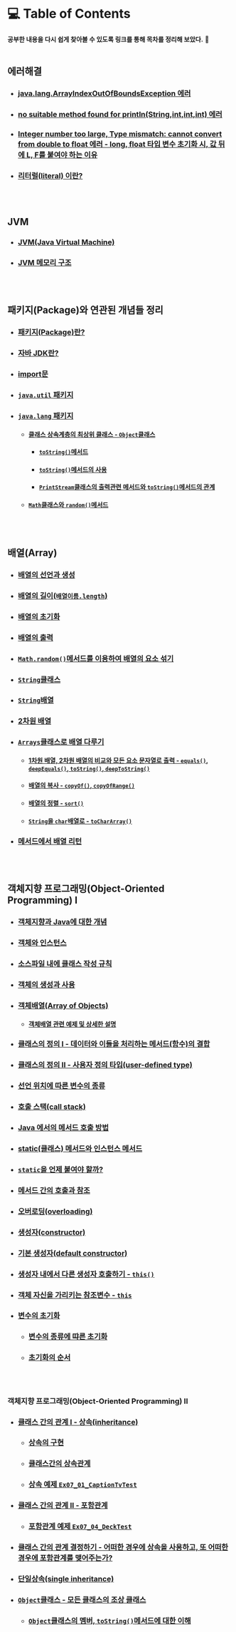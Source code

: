 # 💻 Table of Contents
**공부한 내용을 다시 쉽게 찾아볼 수 있도록 링크를 통해 목차를 정리해 보았다.** 📌<br>
<br>

## 에러해결
- ### [java.lang.ArrayIndexOutOfBoundsException 에러](https://github.com/Yoonsik-2002/java-study/tree/main/src/_00_other_knowledge/_01_error_resolution#javalangarrayindexoutofboundsexception-%EC%97%90%EB%9F%AC)
- ### [no suitable method found for println(String,int,int,int) 에러](https://github.com/Yoonsik-2002/java-study/tree/main/src/_00_other_knowledge/_01_error_resolution#no-suitable-method-found-for-printlnstringintintint-%EC%97%90%EB%9F%AC)
- ### [Integer number too large, Type mismatch: cannot convert from double to float 에러 - long, float 타입 변수 초기화 시, 값 뒤에 L, F를 붙여야 하는 이유](https://github.com/Yoonsik-2002/java-study/tree/main/src/_00_other_knowledge/_01_error_resolution#integer-number-too-large-type-mismatch-cannot-convert-from-double-to-float-%EC%97%90%EB%9F%AC---long-float-%ED%83%80%EC%9E%85-%EB%B3%80%EC%88%98-%EC%B4%88%EA%B8%B0%ED%99%94-%EC%8B%9C-%EA%B0%92-%EB%92%A4%EC%97%90-l-f%EB%A5%BC-%EB%B6%99%EC%97%AC%EC%95%BC-%ED%95%98%EB%8A%94-%EC%9D%B4%EC%9C%A0)
- ### [리터럴(literal) 이란?](https://github.com/Yoonsik-2002/java-study/tree/main/src/_00_other_knowledge/_01_error_resolution#%EB%A6%AC%ED%84%B0%EB%9F%B4literal%EC%9D%B4%EB%9E%80)
<br><br>

## JVM
- ### [JVM(Java Virtual Machine)](https://github.com/Yoonsik-2002/java-study/tree/main/src/_00_other_knowledge/_00_JVM#jvmjava-virtual-machine)
- ### [JVM 메모리 구조](https://github.com/Yoonsik-2002/java-study/tree/main/src/_00_other_knowledge/_00_JVM#jvm-%EB%A9%94%EB%AA%A8%EB%A6%AC-%EA%B5%AC%EC%A1%B0)
<br><br>

## 패키지(Package)와 연관된 개념들 정리
- ### [패키지(Package)란?](https://github.com/Yoonsik-2002/java-study/tree/main/src/_00_other_knowledge/_04_package#%ED%8C%A8%ED%82%A4%EC%A7%80-package)
- ### [자바 JDK란?](https://github.com/Yoonsik-2002/java-study/tree/main/src/_00_other_knowledge/_04_package#%EC%9E%90%EB%B0%94-jdk%EB%9E%80)
- ### [import문](https://github.com/Yoonsik-2002/java-study/tree/main/src/_00_other_knowledge/_04_package#import%EB%AC%B8)
- ### [`java.util` 패키지](https://github.com/Yoonsik-2002/java-study/tree/main/src/_00_other_knowledge/_04_package#javautil%ED%8C%A8%ED%82%A4%EC%A7%80)
- ### [`java.lang` 패키지](https://github.com/Yoonsik-2002/java-study/tree/main/src/_00_other_knowledge/_04_package#javalang-%ED%8C%A8%ED%82%A4%EC%A7%80)
  - #### [클래스 상속계층의 최상위 클래스 - `Object`클래스](https://github.com/Yoonsik-2002/java-study/tree/main/src/chapter_07#tostring%EB%A9%94%EC%84%9C%EB%93%9C%EA%B0%80-%EB%A9%A4%EB%B2%84%EB%A1%9C%EC%84%9C-%EC%A0%95%EC%9D%98%EB%90%98%EC%96%B4-%EC%9E%88%EB%8A%94-%ED%81%B4%EB%9E%98%EC%8A%A4-%EA%B3%84%EC%B8%B5%EC%9D%98-%EC%B5%9C%EC%83%81%EC%9C%84-%ED%81%B4%EB%9E%98%EC%8A%A4---object%ED%81%B4%EB%9E%98%EC%8A%A4)
    - #### [`toString()`메서드](https://github.com/Yoonsik-2002/java-study/tree/main/src/chapter_07#tostring%EB%A9%94%EC%84%9C%EB%93%9C)
    - #### [`toString()`메서드의 사용](https://github.com/Yoonsik-2002/java-study/tree/main/src/chapter_07#tostring%EB%A9%94%EC%84%9C%EB%93%9C%EC%9D%98-%EC%82%AC%EC%9A%A9)
    - #### [`PrintStream`클래스의 출력관련 메서드와 `toString()`메서드의 관계](https://github.com/Yoonsik-2002/java-study/tree/main/src/chapter_07#printstream%ED%81%B4%EB%9E%98%EC%8A%A4%EC%9D%98-%EC%B6%9C%EB%A0%A5-%EA%B4%80%EB%A0%A8-%EB%A9%94%EC%84%9C%EB%93%9C%EB%A5%BC-%ED%86%B5%ED%95%9C-%EA%B0%9D%EC%B2%B4-%EC%B6%9C%EB%A0%A5-%EC%8B%9C-%EC%9E%90%EB%B0%94-%EC%BB%B4%ED%8C%8C%EC%9D%BC%EB%9F%AC%EA%B0%80-%EC%9E%90%EB%8F%99%EC%9C%BC%EB%A1%9C-tostring%EB%A9%94%EC%84%9C%EB%93%9C%EB%A5%BC-%ED%98%B8%EC%B6%9C%ED%95%9C%EB%8B%A4)
  - #### [`Math`클래스와 `random()`메서드](https://github.com/Yoonsik-2002/java-study/tree/main/src/_00_other_knowledge/_04_package#math%ED%81%B4%EB%9E%98%EC%8A%A4)
<br><br>

## 배열(Array)
- ### [배열의 선언과 생성](https://github.com/Yoonsik-2002/java-study/tree/main/src/chapter_05#%EB%B0%B0%EC%97%B4%EC%9D%98-%EC%84%A0%EC%96%B8%EA%B3%BC-%EC%83%9D%EC%84%B1)
- ### [배열의 길이(`배열이름.length`)](https://github.com/Yoonsik-2002/java-study/tree/main/src/chapter_05#%EB%B0%B0%EC%97%B4%EC%9D%98-%EA%B8%B8%EC%9D%B4%EB%B0%B0%EC%97%B4%EC%9D%B4%EB%A6%84length)
- ### [배열의 초기화](https://github.com/Yoonsik-2002/java-study/tree/main/src/chapter_05#%EB%B0%B0%EC%97%B4%EC%9D%98-%EC%B4%88%EA%B8%B0%ED%99%94)
- ### [배열의 출력](https://github.com/Yoonsik-2002/java-study/tree/main/src/chapter_05#%EB%B0%B0%EC%97%B4%EC%9D%98-%EC%B6%9C%EB%A0%A5)
- ### [`Math.random()`메서드를 이용하여 배열의 요소 섞기](https://github.com/Yoonsik-2002/java-study/tree/main/src/chapter_05#mathrandom%EB%A9%94%EC%84%9C%EB%93%9C%EB%A5%BC-%EC%9D%B4%EC%9A%A9%ED%95%98%EC%97%AC-%EB%B0%B0%EC%97%B4%EC%9D%98-%EC%9A%94%EC%86%8C-%EC%84%9E%EA%B8%B0)
- ### [`String`클래스](https://github.com/Yoonsik-2002/java-study/tree/main/src/chapter_05#string-%ED%81%B4%EB%9E%98%EC%8A%A4)
- ### [`String`배열](https://github.com/Yoonsik-2002/java-study/tree/main/src/chapter_05#string-%EB%B0%B0%EC%97%B4)
- ### [2차원 배열](https://github.com/Yoonsik-2002/java-study/tree/main/src/chapter_05#2%EC%B0%A8%EC%9B%90-%EB%B0%B0%EC%97%B4)
- ### [`Arrays`클래스로 배열 다루기](https://github.com/Yoonsik-2002/java-study/tree/main/src/chapter_05#arrays%ED%81%B4%EB%9E%98%EC%8A%A4%EB%A1%9C-%EB%B0%B0%EC%97%B4-%EB%8B%A4%EB%A3%A8%EA%B8%B0)
  - #### [1차원 배열, 2차원 배열의 비교와 모든 요소 문자열로 출력 - `equals()`, `deepEquals()`, `toString()`, `deepToString()`](https://github.com/Yoonsik-2002/java-study/tree/main/src/chapter_05#1%EC%B0%A8%EC%9B%90-%EB%B0%B0%EC%97%B4-2%EC%B0%A8%EC%9B%90-%EB%B0%B0%EC%97%B4%EC%9D%98-%EB%B9%84%EA%B5%90%EC%99%80-%EB%AA%A8%EB%93%A0-%EC%9A%94%EC%86%8C-%EB%AC%B8%EC%9E%90%EC%97%B4%EB%A1%9C-%EC%B6%9C%EB%A0%A5---equals-deepequals-tostring-deeptostring)
  - #### [배열의 복사 - `copyOf()`, `copyOfRange()`](https://github.com/Yoonsik-2002/java-study/tree/main/src/chapter_05#%EB%B0%B0%EC%97%B4%EC%9D%98-%EB%B3%B5%EC%82%AC---copyof-copyofrange)
  - #### [배열의 정렬 - `sort()`](https://github.com/Yoonsik-2002/java-study/tree/main/src/chapter_05#%EB%B0%B0%EC%97%B4%EC%9D%98-%EC%A0%95%EB%A0%AC---sort)
  - #### [`String`을 `char`배열로 - `toCharArray()`](https://github.com/Yoonsik-2002/java-study/tree/main/src/chapter_05#string%EC%9D%84-char%EB%B0%B0%EC%97%B4%EB%A1%9C---tochararray)
- ### [메서드에서 배열 리턴](https://github.com/Yoonsik-2002/java-study/tree/main/src/chapter_05#%EB%A9%94%EC%86%8C%EB%93%9C%EC%97%90%EC%84%9C-%EB%B0%B0%EC%97%B4-%EB%A6%AC%ED%84%B4)
<br><br>

## 객체지향 프로그래밍(Object-Oriented Programming) I
- ### [객체지향과 Java에 대한 개념](https://github.com/Yoonsik-2002/java-study/tree/main/src/chapter_06#%EA%B0%9D%EC%B2%B4%EC%A7%80%ED%96%A5%EA%B3%BC-java%EC%97%90-%EB%8C%80%ED%95%9C-%EA%B0%9C%EB%85%90)
- ### [객체와 인스턴스](https://github.com/Yoonsik-2002/java-study/tree/main/src/chapter_06#%EA%B0%9D%EC%B2%B4%EC%99%80-%EC%9D%B8%EC%8A%A4%ED%84%B4%EC%8A%A4)
- ### [소스파일 내에 클래스 작성 규칙](https://github.com/Yoonsik-2002/java-study/tree/main/src/chapter_06#%EC%86%8C%EC%8A%A4%ED%8C%8C%EC%9D%BC-%EB%82%B4%EC%97%90-%ED%81%B4%EB%9E%98%EC%8A%A4-%EC%9E%91%EC%84%B1-%EA%B7%9C%EC%B9%99)
- ### [객체의 생성과 사용](https://github.com/Yoonsik-2002/java-study/tree/main/src/chapter_06#%EA%B0%9D%EC%B2%B4%EC%9D%98-%EC%83%9D%EC%84%B1%EA%B3%BC-%EC%82%AC%EC%9A%A9)
- ### [객체배열(Array of Objects)](https://github.com/Yoonsik-2002/java-study/tree/main/src/chapter_06#%EA%B0%9D%EC%B2%B4%EB%B0%B0%EC%97%B4array-of-objects)
  - #### [객체배열 관련 예제 및 상세한 설명](https://github.com/Yoonsik-2002/java-study/tree/main/src/chapter_07#-pick%EB%A9%94%EC%84%9C%EB%93%9C%EC%9D%98-%EB%8F%99%EC%9E%91%EA%B3%BC-%EA%B0%9D%EC%B2%B4%EB%B0%B0%EC%97%B4-cardarr)
- ### [클래스의 정의 I - 데이터와 이들을 처리하는 메서드(함수)의 결합](https://github.com/Yoonsik-2002/java-study/tree/main/src/chapter_06#%ED%81%B4%EB%9E%98%EC%8A%A4%EC%9D%98-%EC%A0%95%EC%9D%98---%EB%8D%B0%EC%9D%B4%ED%84%B0%EC%99%80-%ED%95%A8%EC%88%98%EC%9D%98-%EA%B2%B0%ED%95%A9)
- ### [클래스의 정의 II - 사용자 정의 타입(user-defined type)](https://github.com/Yoonsik-2002/java-study/tree/main/src/chapter_06#%ED%81%B4%EB%9E%98%EC%8A%A4%EC%9D%98-%EC%A0%95%EC%9D%98---%EC%82%AC%EC%9A%A9%EC%9E%90-%EC%A0%95%EC%9D%98-%ED%83%80%EC%9E%85user-defined-type)
- ### [선언 위치에 따른 변수의 종류](https://github.com/Yoonsik-2002/java-study/tree/main/src/chapter_06#%EC%84%A0%EC%96%B8-%EC%9C%84%EC%B9%98%EC%97%90-%EB%94%B0%EB%A5%B8-%EB%B3%80%EC%88%98%EC%9D%98-%EC%A2%85%EB%A5%98)
- ### [호출 스택(call stack)](https://github.com/Yoonsik-2002/java-study/tree/main/src/chapter_06#%ED%98%B8%EC%B6%9C%EC%8A%A4%ED%83%9Dcall-stack)
- ### [Java 에서의 메서드 호출 방법](https://github.com/Yoonsik-2002/java-study/tree/main/src/chapter_06#java-%EC%97%90%EC%84%9C%EC%9D%98-%EB%A9%94%EC%84%9C%EB%93%9C-%ED%98%B8%EC%B6%9C-%EB%B0%A9%EB%B2%95)
- ### [static(클래스) 메서드와 인스턴스 메서드](https://github.com/Yoonsik-2002/java-study/tree/main/src/chapter_06#static%ED%81%B4%EB%9E%98%EC%8A%A4-%EB%A9%94%EC%84%9C%EB%93%9C%EC%99%80-%EC%9D%B8%EC%8A%A4%ED%84%B4%EC%8A%A4-%EB%A9%94%EC%84%9C%EB%93%9C)
- ### [`static`을 언제 붙여야 할까?](https://github.com/Yoonsik-2002/java-study/tree/main/src/chapter_06#static%EC%9D%84-%EC%96%B8%EC%A0%9C-%EB%B6%99%EC%97%AC%EC%95%BC-%ED%95%A0%EA%B9%8C)
- ### [메서드 간의 호출과 참조](https://github.com/Yoonsik-2002/java-study/tree/main/src/chapter_06#%EB%A9%94%EC%84%9C%EB%93%9C-%EA%B0%84%EC%9D%98-%ED%98%B8%EC%B6%9C%EA%B3%BC-%EC%B0%B8%EC%A1%B0)
- ### [오버로딩(overloading)](https://github.com/Yoonsik-2002/java-study/tree/main/src/chapter_06#%EC%98%A4%EB%B2%84%EB%A1%9C%EB%94%A9overloading)
- ### [생성자(constructor)](https://github.com/Yoonsik-2002/java-study/tree/main/src/chapter_06#%EC%83%9D%EC%84%B1%EC%9E%90constructor)
- ### [기본 생성자(default constructor)](https://github.com/Yoonsik-2002/java-study/tree/main/src/chapter_06#%EA%B8%B0%EB%B3%B8-%EC%83%9D%EC%84%B1%EC%9E%90default-constructor)
- ### [생성자 내에서 다른 생성자 호출하기 - `this()`](https://github.com/Yoonsik-2002/java-study/tree/main/src/chapter_06#%EC%83%9D%EC%84%B1%EC%9E%90-%EB%82%B4%EC%97%90%EC%84%9C-%EB%8B%A4%EB%A5%B8-%EC%83%9D%EC%84%B1%EC%9E%90-%ED%98%B8%EC%B6%9C%ED%95%98%EA%B8%B0---this)
- ### [객체 자신을 가리키는 참조변수 - `this`](https://github.com/Yoonsik-2002/java-study/tree/main/src/chapter_06#%EA%B0%9D%EC%B2%B4-%EC%9E%90%EC%8B%A0%EC%9D%84-%EA%B0%80%EB%A6%AC%ED%82%A4%EB%8A%94-%EC%B0%B8%EC%A1%B0%EB%B3%80%EC%88%98-this)
- ### [변수의 초기화](https://github.com/Yoonsik-2002/java-study/tree/main/src/chapter_06#%EB%B3%80%EC%88%98%EC%9D%98-%EC%B4%88%EA%B8%B0%ED%99%94)
  - ### [변수의 종류에 땨른 초기화](https://github.com/Yoonsik-2002/java-study/tree/main/src/chapter_06#%EB%B3%80%EC%88%98%EC%9D%98-%EC%A2%85%EB%A5%98%EC%97%90-%EB%94%B0%EB%A5%B8-%EC%B4%88%EA%B8%B0%ED%99%94)
  - ### [초기화의 순서](https://github.com/Yoonsik-2002/java-study/tree/main/src/chapter_06#%EC%B4%88%EA%B8%B0%ED%99%94%EC%9D%98-%EC%88%9C%EC%84%9C)
<br><br>

### 객체지향 프로그래밍(Object-Oriented Programming) II
- ### [클래스 간의 관계 I - 상속(inheritance)](https://github.com/Yoonsik-2002/java-study/tree/main/src/chapter_07#%EC%83%81%EC%86%8Dinheritance)
  - ### [상속의 구현](https://github.com/Yoonsik-2002/java-study/tree/main/src/chapter_07#%EC%83%81%EC%86%8D%EC%9D%98-%EA%B5%AC%ED%98%84)
  - ### [클래스간의 상속관계](https://github.com/Yoonsik-2002/java-study/tree/main/src/chapter_07#%ED%81%B4%EB%9E%98%EC%8A%A4-%EA%B0%84%EC%9D%98-%EC%83%81%EC%86%8D%EA%B4%80%EA%B3%84)
  - ### [상속 예제 `Ex07_01_CaptionTvTest`](https://github.com/Yoonsik-2002/java-study/tree/main/src/chapter_07#-%EC%98%88%EC%A0%9C-7-1)
- ### [클래스 간의 관계 II - 포함관계](https://github.com/Yoonsik-2002/java-study/tree/main/src/chapter_07#%ED%81%B4%EB%9E%98%EC%8A%A4%EA%B0%84%EC%9D%98-%EA%B4%80%EA%B3%84---%ED%8F%AC%ED%95%A8%EA%B4%80%EA%B3%84)
  - ### [포함관계 예제 `Ex07_04_DeckTest`](https://github.com/Yoonsik-2002/java-study/tree/main/src/chapter_07#-%EC%98%88%EC%A0%9C--chapter_07-ex07_04_decktest)
- ### [클래스 간의 관계 결정하기 - 어떠한 경우에 상속을 사용하고, 또 어떠한 경우에 포함관계를 맺어주는가?](https://github.com/Yoonsik-2002/java-study/tree/main/src/chapter_07#%ED%81%B4%EB%9E%98%EC%8A%A4%EA%B0%84%EC%9D%98-%EA%B4%80%EA%B3%84-%EA%B2%B0%EC%A0%95%ED%95%98%EA%B8%B0---%EC%96%B4%EB%96%A0%ED%95%9C-%EA%B2%BD%EC%9A%B0%EC%97%90-%EC%83%81%EC%86%8D%EC%9D%84-%EC%82%AC%EC%9A%A9%ED%95%98%EA%B3%A0-%EB%98%90-%EC%96%B4%EB%96%A0%ED%95%9C-%EA%B2%BD%EC%9A%B0%EC%97%90-%ED%8F%AC%ED%95%A8%EA%B4%80%EA%B3%84%EB%A5%BC-%EB%A7%BA%EC%96%B4%EC%A3%BC%EB%8A%94%EA%B0%80)
- ### [단일상속(single inheritance)](https://github.com/Yoonsik-2002/java-study/blob/main/src/chapter_07/README.md#%EB%8B%A8%EC%9D%BC%EC%83%81%EC%86%8Dsingle-inheritance)
- ### [`Object`클래스 - 모든 클래스의 조상 클래스](https://github.com/Yoonsik-2002/java-study/tree/main/src/chapter_07#javalangobject%ED%81%B4%EB%9E%98%EC%8A%A4---%EB%AA%A8%EB%93%A0-%ED%81%B4%EB%9E%98%EC%8A%A4%EC%9D%98-%EC%A1%B0%EC%83%81-%ED%81%B4%EB%9E%98%EC%8A%A4)
  - ### [`Object`클래스의 멤버, `toString()`메서드에 대한 이해](https://github.com/Yoonsik-2002/java-study/tree/main/src/chapter_07#-javalang%ED%8C%A8%ED%82%A4%EC%A7%80%EC%9D%98-object%ED%81%B4%EB%9E%98%EC%8A%A4-%EA%B7%B8%EB%A6%AC%EA%B3%A0-object%ED%81%B4%EB%9E%98%EC%8A%A4%EC%9D%98-%EB%A9%A4%EB%B2%84-tostring%EB%A9%94%EC%84%9C%EB%93%9C%EC%97%90-%EB%8C%80%ED%95%9C-%EC%9D%B4%ED%95%B4)
<br><br>
